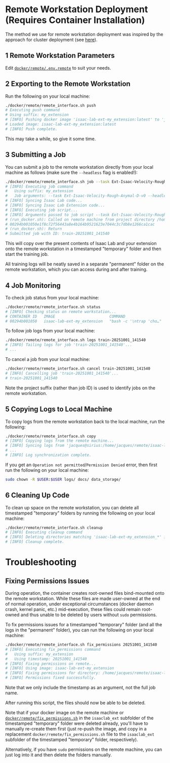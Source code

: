 # Remote Workstation Deployment (Requires Container Installation)

The method we use for remote workstation deployment was inspired by the approach for
cluster deployment (see [here](/docker/cluster/README.md)).

## 1 Remote Workstation Parameters

Edit [`docker/remote/.env.remote`](/docker/remote/.env.remote) to suit your needs.

## 2 Exporting to the Remote Workstation

Run the following on your local machine:
```bash
./docker/remote/remote_interface.sh push
# Executing push command
# Using suffix: my_extension
# [INFO] Pushing docker image 'isaac-lab-ext-my_extension:latest' to 'jacques@sirius'...
# Loaded image: isaac-lab-ext-my_extension:latest
# [INFO] Push complete.
```
This may take a while, so give it some time.

## 3 Submitting a Job

You can submit a job to the remote workstation directly from your local machine as
follows (make sure the `--headless` flag is enabled!):
```bash
./docker/remote/remote_interface.sh job --task Ext-Isaac-Velocity-Rough-Anymal-D-v0 --headless
# [INFO] Executing job command
# 	Using suffix: my_extension
# 	Job arguments: --task Ext-Isaac-Velocity-Rough-Anymal-D-v0 --headless
# [INFO] Syncing Isaac Lab code...
# [INFO] Syncing Isaac Lab Extension code...
# [INFO] Executing job script...
# [INFO] Arguments passed to job script --task Ext-Isaac-Velocity-Rough-Anymal-D-v0 --headless
# (run_docker.sh): Called on remote machine from project directory /home/jacques/remote/isaac-lab-ext-my_extension_20251001_141540 with image name isaac-lab-ext-my_extension and arguments --task Ext-Isaac-Velocity-Rough-Anymal-D-v0 --headless
# 00294b001050e1f8c72f56443a8e4b164b9521623e7044c3c7db8e1266ca1cac
# (run_docker.sh): Return
# Submitted job with ID: train-20251001_141540
```
This will copy over the present contents of Isaac Lab and your extension onto the remote
workstation in a timestamped "temporary" folder and then start the training job.

All training logs will be neatly saved in a separate "permanent" folder on the remote
workstation, which you can access during and after training.

## 4 Job Monitoring

To check job status from your local machine:
```bash
./docker/remote/remote_interface.sh status
# [INFO] Checking status on remote workstation...
# CONTAINER ID   IMAGE                        COMMAND                   CREATED          STATUS          PORTS     NAMES
# 00294b001050   isaac-lab-ext-my_extension   "bash -c '\ntrap 'cho…"   55 seconds ago   Up 54 seconds             train-20251001_141540
```

To follow job logs from your local machine:
```bash
./docker/remote/remote_interface.sh logs train-20251001_141540
# [INFO] Tailing logs for job 'train-20251001_141540'...
# ...
```

To cancel a job from your local machine:
```bash
./docker/remote/remote_interface.sh cancel train-20251001_141540
# [INFO] Cancelling job 'train-20251001_141540'...
# train-20251001_141540
```

Note the project suffix (rather than job ID) is used to identify jobs on the remote workstation.

## 5 Copying Logs to Local Machine

To copy logs from the remote workstation back to the local machine, run the following:
```bash
./docker/remote/remote_interface.sh copy
# [INFO] Copying logs from the remote machine...
# [INFO] Syncing logs from 'jacques@sirius:/home/jacques/remote/isaac-lab-ext-my_extension/logs/' to '/home/jacques/projects/IsaacLabMyExtension/docker/remote/../../logs/'...
# ...
# [INFO] Log synchronization complete.
```

If you get an `Operation not permitted`/`Permission Denied` error, then first run the following
on your local machine:
```bash
sudo chown -R $USER:$USER logs/ docs/ data_storage/
```

## 6 Cleaning Up Code

To clean up space on the remote workstation, you can delete all timestamped "temporary"
folders by running the following on your local machine:
```bash
./docker/remote/remote_interface.sh cleanup
# [INFO] Executing cleanup command
# [INFO] Deleting directories matching 'isaac-lab-ext-my_extension_*' in '/home/jacques/remote' on 'jacques@sirius'...
# [INFO] Cleanup complete.
```

# Troubleshooting

## Fixing Permissions Issues

During operation, the container creates root-owned files bind-mounted onto the remote
workstation. While these files are made user-owned at the end of normal operation, under
exceptional circumstances (docker daemon crash, kernel panic, etc.) mid-execution, these
files could remain root-owned and thus unable to be deleted by users without `sudo`
permissions.

To fix permissions issues for a timestamped "temporary" folder (and all the
logs in the "permanent" folder), you can run the following on your local machine:
```bash
./docker/remote/remote_interface.sh fix_permissions 20251001_141540
# [INFO] Executing fix_permissions command
# 	Using suffix: my_extension
# 	Using timestamp: 20251001_141540
# [INFO] Fixing permissions on remote...
# [INFO] Using image: isaac-lab-ext-my_extension
# [INFO] Fixing permissions for directory: /home/jacques/remote/isaac-lab-ext-my_extension_20251001_141540
# [INFO] Permissions fixed successfully.
```
Note that we only include the timestamp as an argument, not the full job name.

After running this script, the files should now be able to be deleted.

Note that if your docker image on the remote machine or
[`docker/remote/fix_permissions.sh`](/docker/remote/fix_permissions.sh) in the
`isaaclab_ext` subfolder of the timestamped "temporary" folder were deleted already,
you'll have to manually re-create them first (just re-push the image, and copy in a
replacement `docker/remote/fix_permissions.sh` file to the `isaaclab_ext` subfolder of
the timestamped "temporary" folder, respectively).

Alternatively, if you have `sudo` permissions on the remote machine, you can just log
into it and then delete the folders manually.